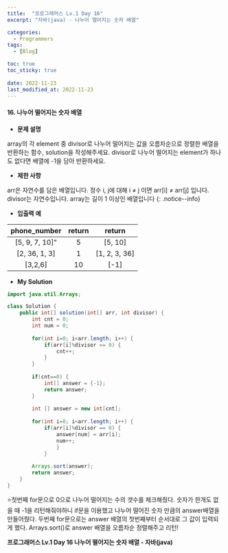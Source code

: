 ```yaml
---
title:  "프로그래머스 Lv.1 Day 16"
excerpt: "자바(java) - 나누어 떨어지는 숫자 배열"

categories:
  - Programmers
tags:
  - [Blog]

toc: true
toc_sticky: true
 
date: 2022-11-23
last_modified_at: 2022-11-23
---
```


#### 16. 나누어 떨어지는 숫자 배열


- **문제 설명** 

array의 각 element 중 divisor로 나누어 떨어지는 값을 오름차순으로 정렬한 배열을 반환하는 함수, solution을 작성해주세요.
divisor로 나누어 떨어지는 element가 하나도 없다면 배열에 -1을 담아 반환하세요.

- **제한 사항**


arr은 자연수를 담은 배열입니다.
정수 i, j에 대해 i ≠ j 이면 arr[i] ≠ arr[j] 입니다.
divisor는 자연수입니다.
array는 길이 1 이상인 배열입니다
{: .notice--info} 



- **입출력 예**

|**phone_number**|**return**|**return**|
|:---:|:---:|:---:|
|[5, 9, 7, 10]"|5|[5, 10]|
|[2, 36, 1, 3]|1|[1, 2, 3, 36]|
|[3,2,6]|10|[-1]|


- **My Solution**

```java
import java.util.Arrays;

class Solution {
    public int[] solution(int[] arr, int divisor) {
        int cnt = 0;
        int num = 0;
        
        for(int i=0; i<arr.length; i++) {
            if(arr[i]%divisor == 0) {
                cnt++;
            }
        }
        
        if(cnt==0) {
            int[] answer = {-1};
            return answer;
        }
        
        int [] answer = new int[cnt];
        
        for(int i=0; i<arr.length; i++) {
            if(arr[i]%divisor == 0) {
                answer[num] = arr[i];
                num++;
                }
            }
        
        Arrays.sort(answer);
        return answer;
    }
}
```

⭐첫번째 for문으로 0으로 나누어 떨어지는 수의 갯수를 체크해줬다. 숫자가 한개도 없을 때 -1을 리턴해줘야하니 if문을 이용했고 나누어 떨어진 숫자 만큼의 answer배열을 만들어줬다. 두번째 for문으로는 answer 배열의 첫번째부터 순서대로 그 값이 입력되게 했다. Arrays.sort()로 answer 배열을 오름차순 정렬해주고 리턴!



**프로그래머스 Lv.1 Day 16 나누어 떨어지는 숫자 배열 - 자바(java)**
